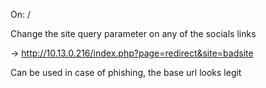 On: /

Change the site query parameter on any of the socials links

-> http://10.13.0.216/index.php?page=redirect&site=badsite

Can be used in case of phishing, the base url looks legit